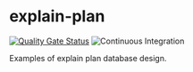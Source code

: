 # explain-plan


[![Quality Gate Status](https://sonarcloud.io/api/project_badges/measure?project=hulkike_explain-plan&metric=alert_status)](https://sonarcloud.io/dashboard?id=hulkike_explain-plan)
![Continuous Integration](https://github.com/hulkike/explain-plan/workflows/Continuous%20Integration/badge.svg)

Examples of explain plan database design.